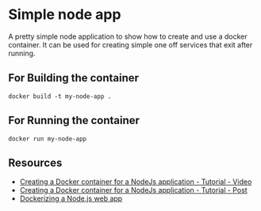 # Simple node app

A pretty simple node application to show how to create and use a docker container.  It can be used for creating simple one off services that exit after running.

## For Building the container
```
docker build -t my-node-app .
```

## For Running the container
```
docker run my-node-app
```

## Resources 
* [Creating a Docker container for a NodeJs application - Tutorial - Video](https://youtu.be/piGUsH6p1IE)
* [Creating a Docker container for a NodeJs application - Tutorial - Post](https://www.dlighthouse.co/2017/09/docker-node-express-mongo.html)
* [Dockerizing a Node.js web app](https://nodejs.org/en/docs/guides/nodejs-docker-webapp/)

